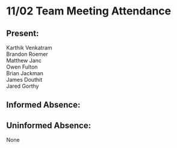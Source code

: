 # 11/02 Team Meeting Attendance

## Present:
Karthik Venkatram\
Brandon Roemer\
Matthew Janc\
Owen Fulton\
Brian Jackman\
James Douthit\
Jared Gorthy

## Informed Absence:


## Uninformed Absence:
None
